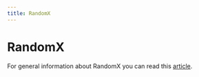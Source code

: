 ```yaml
---
title: RandomX
---
```

# RandomX

For general information about RandomX you can read this
[article](https://www.monerooutreach.org/stories/RandomX.html).
